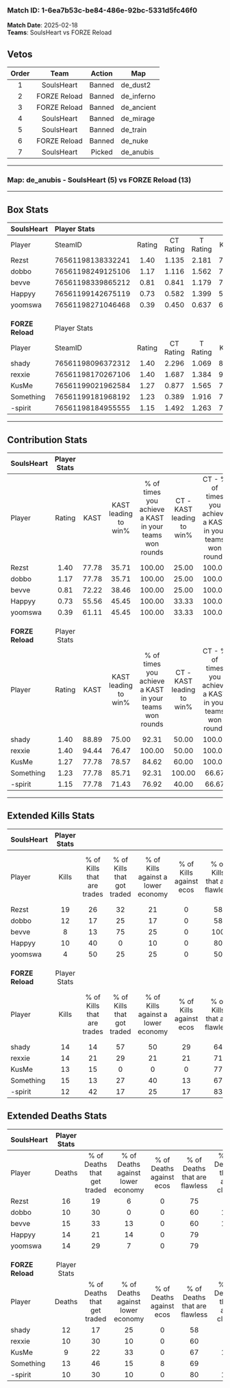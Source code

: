 ### Match ID: 1-6ea7b53c-be84-486e-92bc-5331d5fc46f0  
**Match Date**: 2025-02-18  
**Teams**: SoulsHeart vs FORZE Reload  

## Vetos  

| Order | Team | Action | Map |
| :---: | :--: | :----: | --- |
| 1 | SoulsHeart | Banned | de_dust2 |
| 2 | FORZE Reload | Banned | de_inferno |
| 3 | FORZE Reload | Banned | de_ancient |
| 4 | SoulsHeart | Banned | de_mirage |
| 5 | SoulsHeart | Banned | de_train |
| 6 | FORZE Reload | Banned | de_nuke |
| 7 | SoulsHeart | Picked | de_anubis |

---  

### **Map**: de_anubis - SoulsHeart (5) vs FORZE Reload (13)  
---  

## Box Stats  

| **SoulsHeart**   | Player Stats      |        |           |          |       |       |       |         |        |      |     |
| :- | :- | :-: | :-: | :-: | :-: | :-: | :-: | :-: | :-: | :-: | :-: |
| Player           | SteamID           | Rating | CT Rating | T Rating | KAST  |  ADR  | Kills | Assists | Deaths | K/D  | HS% |
| Rezst            | 76561198138332241 |  1.40  |   1.135   |  2.181   | 77.78 | 97.1  |  19   |    3    |   16   | 1.19 | 63  |
| dobbo            | 76561198249125106 |  1.17  |   1.116   |  1.562   | 77.78 | 77.6  |  12   |    2    |   10   | 1.20 | 58  |
| bevve            | 76561198339865212 |  0.81  |   0.841   |  1.179   | 72.22 | 71.0  |   8   |    9    |   15   | 0.53 | 37  |
| Happyy           | 76561199142675119 |  0.73  |   0.582   |  1.399   | 55.56 | 51.5  |  10   |    5    |   14   | 0.71 | 30  |
| yoomswa          | 76561198271046468 |  0.39  |   0.450   |  0.637   | 61.11 | 29.7  |   4   |    2    |   14   | 0.29 | 50  |
|                  |                   |        |           |          |       |       |       |         |        |      |     |
|                  |                   |        |           |          |       |       |       |         |        |      |     |
|                  |                   |        |           |          |       |       |       |         |        |      |     |
| **FORZE Reload** | Player Stats      |        |           |          |       |       |       |         |        |      |     |
| Player           | SteamID           | Rating | CT Rating | T Rating | KAST  |  ADR  | Kills | Assists | Deaths | K/D  | HS% |
| shady            | 76561198096372312 |  1.40  |   2.296   |  1.069   | 88.89 | 102.1 |  14   |    8    |   12   | 1.17 | 50  |
| rexxie           | 76561198170267106 |  1.40  |   1.687   |  1.384   | 94.44 | 77.2  |  14   |    4    |   10   | 1.40 | 35  |
| KusMe            | 76561199021962584 |  1.27  |   0.877   |  1.565   | 77.78 | 76.4  |  13   |    7    |   9    | 1.44 | 69  |
| Something        | 76561199181968192 |  1.23  |   0.389   |  1.916   | 77.78 | 79.4  |  15   |    2    |   13   | 1.15 | 66  |
| -spirit          | 76561198184955555 |  1.15  |   1.492   |  1.263   | 77.78 | 73.2  |  12   |    2    |   10   | 1.20 | 83  |
---  

## Contribution Stats  

| **SoulsHeart**   | Player Stats |       |                      |                                                        |                           |                                                             |                          |                                                            |
| :- | :-: | :-: | :-: | :-: | :-: | :-: | :-: | :-: |
| Player           |    Rating    | KAST  | KAST leading to win% | % of times you achieve a KAST in your teams won rounds | CT - KAST leading to win% | CT - % of times you achieve a KAST in your teams won rounds | T - KAST leading to win% | T - % of times you achieve a KAST in your teams won rounds |
| Rezst            |     1.40     | 77.78 |        35.71         |                         100.00                         |           25.00           |                           100.00                            |          50.00           |                           100.00                           |
| dobbo            |     1.17     | 77.78 |        35.71         |                         100.00                         |           25.00           |                           100.00                            |          50.00           |                           100.00                           |
| bevve            |     0.81     | 72.22 |        38.46         |                         100.00                         |           25.00           |                           100.00                            |          60.00           |                           100.00                           |
| Happyy           |     0.73     | 55.56 |        45.45         |                         100.00                         |           33.33           |                           100.00                            |          60.00           |                           100.00                           |
| yoomswa          |     0.39     | 61.11 |        45.45         |                         100.00                         |           33.33           |                           100.00                            |          60.00           |                           100.00                           |
|                  |              |       |                      |                                                        |                           |                                                             |                          |                                                            |
|                  |              |       |                      |                                                        |                           |                                                             |                          |                                                            |
|                  |              |       |                      |                                                        |                           |                                                             |                          |                                                            |
| **FORZE Reload** | Player Stats |       |                      |                                                        |                           |                                                             |                          |                                                            |
| Player           |    Rating    | KAST  | KAST leading to win% | % of times you achieve a KAST in your teams won rounds | CT - KAST leading to win% | CT - % of times you achieve a KAST in your teams won rounds | T - KAST leading to win% | T - % of times you achieve a KAST in your teams won rounds |
| shady            |     1.40     | 88.89 |        75.00         |                         92.31                          |           50.00           |                           100.00                            |          90.00           |                           90.00                            |
| rexxie           |     1.40     | 94.44 |        76.47         |                         100.00                         |           50.00           |                           100.00                            |          90.91           |                           100.00                           |
| KusMe            |     1.27     | 77.78 |        78.57         |                         84.62                          |           60.00           |                           100.00                            |          88.89           |                           80.00                            |
| Something        |     1.23     | 77.78 |        85.71         |                         92.31                          |          100.00           |                            66.67                            |          83.33           |                           100.00                           |
| -spirit          |     1.15     | 77.78 |        71.43         |                         76.92                          |           40.00           |                            66.67                            |          88.89           |                           80.00                            |
---  

## Extended Kills Stats  

| **SoulsHeart**   | Player Stats |                            |                            |                                    |                         |                              |                                 |                                       |                    |           |
| :- | :-: | :-: | :-: | :-: | :-: | :-: | :-: | :-: | :-: | :-: |
| Player           |    Kills     | % of Kills that are trades | % of Kills that got traded | % of Kills against a lower economy | % of Kills against ecos | % of Kills that are flawless | % of Kills that are close duels | % of Kills that are assisted by flash | Pistol Round Kills | AWP Kills |
| Rezst            |      19      |             26             |             32             |                 21                 |            0            |              58              |                5                |                   0                   |         0          |     3     |
| dobbo            |      12      |             17             |             25             |                 17                 |            0            |              58              |                8                |                  17                   |         0          |     0     |
| bevve            |      8       |             13             |             75             |                 25                 |            0            |             100              |                0                |                   0                   |         0          |     0     |
| Happyy           |      10      |             40             |             0              |                 10                 |            0            |              80              |                0                |                  20                   |         3          |     0     |
| yoomswa          |      4       |             50             |             25             |                 25                 |            0            |              50              |               25                |                   0                   |         0          |     0     |
|                  |              |                            |                            |                                    |                         |                              |                                 |                                       |                    |           |
|                  |              |                            |                            |                                    |                         |                              |                                 |                                       |                    |           |
|                  |              |                            |                            |                                    |                         |                              |                                 |                                       |                    |           |
| **FORZE Reload** | Player Stats |                            |                            |                                    |                         |                              |                                 |                                       |                    |           |
| Player           |    Kills     | % of Kills that are trades | % of Kills that got traded | % of Kills against a lower economy | % of Kills against ecos | % of Kills that are flawless | % of Kills that are close duels | % of Kills that are assisted by flash | Pistol Round Kills | AWP Kills |
| shady            |      14      |             14             |             57             |                 50                 |           29            |              64              |                0                |                  14                   |         3          |     2     |
| rexxie           |      14      |             21             |             29             |                 21                 |           21            |              71              |                0                |                  21                   |         0          |     1     |
| KusMe            |      13      |             15             |             0              |                 0                  |            0            |              77              |                8                |                   0                   |         0          |     1     |
| Something        |      15      |             13             |             27             |                 40                 |           13            |              67              |               13                |                   7                   |         0          |     1     |
| -spirit          |      12      |             42             |             17             |                 25                 |           17            |              83              |                0                |                   0                   |         0          |     5     |
## Extended Deaths Stats  

| **SoulsHeart**   | Player Stats |                             |                                   |                          |                               |                            |                           |               |
| :- | :-: | :-: | :-: | :-: | :-: | :-: | :-: | :-: |
| Player           |    Deaths    | % of Deaths that get traded | % of Deaths against lower economy | % of Deaths against ecos | % of Deaths that are flawless | % of Deaths that are close | % of Deaths while blinded | Deaths to AWP |
| Rezst            |      16      |             19              |                 6                 |            0             |              75               |             0              |             6             |       2       |
| dobbo            |      10      |             30              |                 0                 |            0             |              60               |             10             |            20             |       0       |
| bevve            |      15      |             33              |                13                 |            0             |              60               |             13             |            20             |       0       |
| Happyy           |      14      |             21              |                14                 |            0             |              79               |             0              |             0             |       0       |
| yoomswa          |      14      |             29              |                 7                 |            0             |              79               |             0              |             0             |       1       |
|                  |              |                             |                                   |                          |                               |                            |                           |               |
|                  |              |                             |                                   |                          |                               |                            |                           |               |
|                  |              |                             |                                   |                          |                               |                            |                           |               |
| **FORZE Reload** | Player Stats |                             |                                   |                          |                               |                            |                           |               |
| Player           |    Deaths    | % of Deaths that get traded | % of Deaths against lower economy | % of Deaths against ecos | % of Deaths that are flawless | % of Deaths that are close | % of Deaths while blinded | Deaths to AWP |
| shady            |      12      |             17              |                25                 |            0             |              58               |             8              |            17             |       1       |
| rexxie           |      10      |             30              |                10                 |            0             |              60               |             0              |            10             |       1       |
| KusMe            |      9       |             22              |                33                 |            0             |              67               |             11             |             0             |       0       |
| Something        |      13      |             46              |                15                 |            8             |              69               |             0              |             8             |       1       |
| -spirit          |      10      |             30              |                10                 |            0             |              80               |             10             |             0             |       0       |
